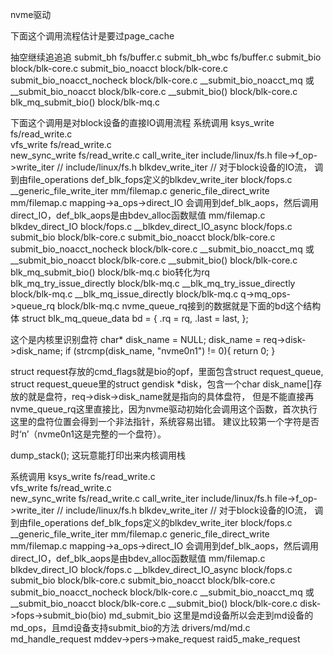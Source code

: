 nvme驱动

下面这个调用流程估计是要过page_cache

抽空继续追追追
submit_bh      fs/buffer.c
    submit_bh_wbc      fs/buffer.c
        submit_bio      block/blk-core.c
            submit_bio_noacct    block/blk-core.c
                submit_bio_noacct_nocheck     block/blk-core.c
                    __submit_bio_noacct_mq  或  __submit_bio_noacct   block/blk-core.c
                        __submit_bio()               block/blk-core.c
                            blk_mq_submit_bio()      block/blk-mq.c

下面这个调用是对block设备的直接IO调用流程
系统调用
ksys_write                                                                                          fs/read_write.c  
    vfs_write                                                                                       fs/read_write.c            
        new_sync_write                                                                              fs/read_write.c
            call_write_iter                                                                         include/linux/fs.h
                file->f_op->write_iter  //                                                          include/linux/fs.h
                    blkdev_write_iter      //   对于block设备的IO流， 调到由file_operations def_blk_fops定义的blkdev_write_iter   block/fops.c
                    __generic_file_write_iter                                                       mm/filemap.c
                        generic_file_direct_write                                                   mm/filemap.c
                            mapping->a_ops->direct_IO    会调用到def_blk_aops，然后调用direct_IO，def_blk_aops是由bdev_alloc函数赋值  mm/filemap.c
                                blkdev_direct_IO                                                        block/fops.c
                                    __blkdev_direct_IO_async                                            block/fops.c
                                        submit_bio                                                      block/blk-core.c
                                            submit_bio_noacct    block/blk-core.c
                                                submit_bio_noacct_nocheck                               block/blk-core.c
                                                    __submit_bio_noacct_mq  或  __submit_bio_noacct     block/blk-core.c
                                                        __submit_bio()                                  block/blk-core.c
                                                            blk_mq_submit_bio()                         block/blk-mq.c
                                                            bio转化为rq    
                                                                blk_mq_try_issue_directly               block/blk-mq.c
                                                                    __blk_mq_try_issue_directly         block/blk-mq.c
                                                                        __blk_mq_issue_directly         block/blk-mq.c
                                                                            q->mq_ops->queue_rq         block/blk-mq.c
    nvme_queue_rq接到的数据就是下面的bd这个结构体
    struct blk_mq_queue_data bd = {
		.rq = rq,
		.last = last,
	};


这个是内核里识别盘符
    char* disk_name = NULL;
    disk_name = req->disk->disk_name;
    if (strcmp(disk_name, "nvme0n1") != 0){
        return 0;
    }

struct request存放的cmd_flags就是bio的opf，里面包含struct request_queue,
    struct request_queue里的struct gendisk	*disk，包含一个char disk_name[]存放的就是盘符，req->disk->disk_name就是指向的具体盘符，
    但是不能直接再nvme_queue_rq这里直接比，因为nvme驱动初始化会调用这个函数，首次执行这里的盘符位置会得到一个非法指针，系统容易出错。
    建议比较第一个字符是否时‘n’（nvme0n1这是完整的一个盘符）。


dump_stack();  这玩意能打印出来内核调用栈


系统调用
ksys_write                                                                                          fs/read_write.c  
    vfs_write                                                                                       fs/read_write.c            
        new_sync_write                                                                              fs/read_write.c
            call_write_iter                                                                         include/linux/fs.h
                file->f_op->write_iter  //                                                          include/linux/fs.h
                    blkdev_write_iter      //   对于block设备的IO流， 调到由file_operations def_blk_fops定义的blkdev_write_iter   block/fops.c
                    __generic_file_write_iter                                                       mm/filemap.c
                        generic_file_direct_write                                                   mm/filemap.c
                            mapping->a_ops->direct_IO    会调用到def_blk_aops，然后调用direct_IO，def_blk_aops是由bdev_alloc函数赋值  mm/filemap.c
                                blkdev_direct_IO                                                        block/fops.c
                                    __blkdev_direct_IO_async                                            block/fops.c
                                        submit_bio                                                      block/blk-core.c
                                            submit_bio_noacct    block/blk-core.c
                                                submit_bio_noacct_nocheck                               block/blk-core.c
                                                    __submit_bio_noacct_mq  或  __submit_bio_noacct     block/blk-core.c
                                                        __submit_bio()                                  block/blk-core.c
                                                            disk->fops->submit_bio(bio)
                                                                md_submit_bio        这里是md设备所以会走到md设备的md_ops，且md设备支持submit_bio的方法   drivers/md/md.c
                                                                    md_handle_request
                                                                        mddev->pers->make_request
                                                                            raid5_make_request